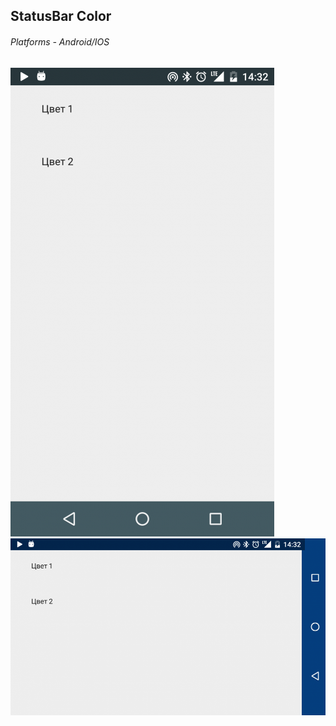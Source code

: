 ## StatusBar Color
###### Platforms - Android/IOS
![portrait](screenshots/status_bar_portrait.png)
![landscape](screenshots/status_bar_landscape.png)
